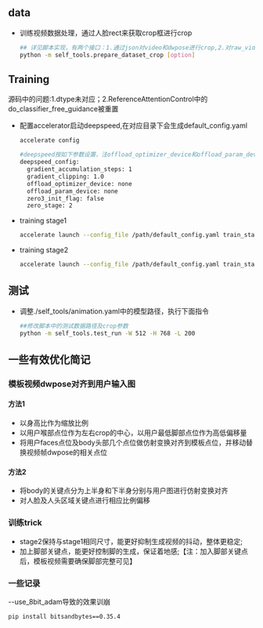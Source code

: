 ## data
- 训练视频数据处理，通过人脸rect来获取crop框进行crop
  ```bash
  ## 详见脚本实现，有两个接口：1.通过json对video和dwpose进行crop,2.对raw_video进行crop并提取dwpose
  python -m self_tools.prepare_dataset_crop [option]
  ```
  
## Training
源码中的问题:1.dtype未对应；2.ReferenceAttentionControl中的do_classifier_free_guidance被重置
- 配置accelerator启动deepspeed,在对应目录下会生成default_config.yaml
  ```bash
  accelerate config

  #deepspeed按如下参数设置，注offload_optimizer_device和offload_param_device要设为none，选cpu可能会报错
  deepspeed_config:
    gradient_accumulation_steps: 1
    gradient_clipping: 1.0
    offload_optimizer_device: none
    offload_param_device: none
    zero3_init_flag: false
    zero_stage: 2
  ```

- training stage1
  ```bash
  accelerate launch --config_file /path/default_config.yaml train_stage_1.py
  ```

- training stage2
  ```bash
  accelerate launch --config_file /path/default_config.yaml train_stage_2.py
  ```

## 测试
- 调整./self_tools/animation.yaml中的模型路径，执行下面指令
  ```bash
  ##修改脚本中的测试数据路径及crop参数
  python -m self_tools.test_run -W 512 -H 768 -L 200
  ```

## 一些有效优化简记

### 模板视频dwpose对齐到用户输入图
#### 方法1
- 以身高比作为缩放比例
- 以用户喉部点位作为左右crop的中心，以用户最低脚部点位作为高低偏移量
- 将用户faces点位及body头部几个点位做仿射变换对齐到模板点位，并移动替换视频帧dwpose的相关点位
#### 方法2
- 将body的关键点分为上半身和下半身分别与用户图进行仿射变换对齐
- 对人脸及人头区域关键点进行相应比例偏移

### 训练trick
- stage2保持与stage1相同尺寸，能更好抑制生成视频的抖动，整体更稳定;
- 加上脚部关键点，能更好控制脚的生成，保证着地感;【注：加入脚部关键点后，模板视频需要确保脚部完整可见】


### 一些记录
--use_8bit_adam导致的效果训崩
```bash
pip install bitsandbytes==0.35.4
```